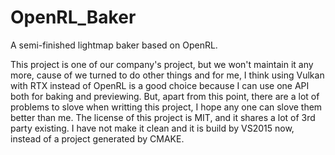 # OpenRL_Baker
A semi-finished lightmap baker based on OpenRL.

This project is one of our company's project, but we won't maintain it any more, cause of we turned to do other things and for me, I think using Vulkan with RTX instead of OpenRL is a good choice because I can use one API both for baking and previewing. But, apart from this point, there are a lot of problems to slove when writting this project, I hope any one can slove them better than me. The license of this project is MIT, and it shares a lot of 3rd party existing. I have not make it clean and it is build by VS2015 now, instead of a project generated by CMAKE.

